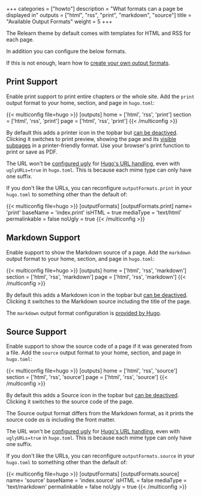 +++
categories = ["howto"]
description = "What formats can a page be displayed in"
outputs = ["html", "rss", "print", "markdown", "source"]
title = "Available Output Formats"
weight = 5
+++

The Relearn theme by default comes with templates for HTML and RSS for each page.

In addition you can configure the below formats.

If this is not enough, learn how to [create your own output formats](configuration/customization/outputformats).

## Print Support

Enable print support to print entire chapters or the whole site. Add the `print` output format to your home, section, and page in `hugo.toml`:

{{< multiconfig file=hugo >}}
[outputs]
  home = ['html', 'rss', 'print']
  section = ['html', 'rss', 'print']
  page = ['html', 'rss', 'print']
{{< /multiconfig >}}

By default this adds a printer icon in the topbar but [can be deactived](authoring/frontmatter/topbar/#print-button). Clicking it switches to print preview, showing the page and its [visible subpages](configuration/content/hidden) in a printer-friendly format. Use your browser's print function to print or save as PDF.

The URL won't be [configured ugly](https://gohugo.io/templates/output-formats/#configure-output-formats) for [Hugo's URL handling](https://gohugo.io/content-management/urls/#ugly-urls), even with `uglyURLs=true` in `hugo.toml`. This is because each mime type can only have one suffix.

If you don't like the URLs, you can reconfigure `outputFormats.print` in your `hugo.toml` to something other than the default of:

{{< multiconfig file=hugo >}}
[outputFormats]
  [outputFormats.print]
    name= 'print'
    baseName = 'index.print'
    isHTML = true
    mediaType = 'text/html'
    permalinkable = false
    noUgly = true
{{< /multiconfig >}}

## Markdown Support

Enable support to show the Markdown source of a page. Add the `markdown` output format to your home, section, and page in `hugo.toml`:

{{< multiconfig file=hugo >}}
[outputs]
  home = ['html', 'rss', 'markdown']
  section = ['html', 'rss', 'markdown']
  page = ['html', 'rss', 'markdown']
{{< /multiconfig >}}

By default this adds a Markdown icon in the topbar but [can be deactived](authoring/frontmatter/topbar/#markdown-button). Clicking it switches to the Markdown source including the title of the page.

The `markdown` output format configuration is [provided by Hugo](https://gohugo.io/templates/output-formats/#output-format-definitions).

## Source Support

Enable support to show the source code of a page if it was generated from a file. Add the `source` output format to your home, section, and page in `hugo.toml`:

{{< multiconfig file=hugo >}}
[outputs]
  home = ['html', 'rss', 'source']
  section = ['html', 'rss', 'source']
  page = ['html', 'rss', 'source']
{{< /multiconfig >}}

By default this adds a Source icon in the topbar but [can be deactived](authoring/frontmatter/topbar/#source-button). Clicking it switches to the source code of the page.

The Source output format differs from the Markdown format, as it prints the source code _as is_ including the front matter.

The URL won't be [configured ugly](https://gohugo.io/templates/output-formats/#configure-output-formats) for [Hugo's URL handling](https://gohugo.io/content-management/urls/#ugly-urls), even with `uglyURLs=true` in `hugo.toml`. This is because each mime type can only have one suffix.

If you don't like the URLs, you can reconfigure `outputFormats.source` in your `hugo.toml` to something other than the default of:

{{< multiconfig file=hugo >}}
[outputFormats]
  [outputFormats.source]
    name= 'source'
    baseName = 'index.source'
    isHTML = false
    mediaType = 'text/markdown'
    permalinkable = false
    noUgly = true
{{< /multiconfig >}}

